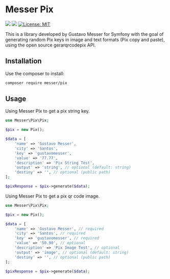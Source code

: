 # Messer Pix

[<img src="https://badgen.net/badge/Powered%20by/Gustavo Messer/red" />](https://github.com/Goldbach07/)
[<img src="https://badgen.net/badge/Developed%20for/PHP/blue" />](https://www.php.net/)
[![License: MIT](https://img.shields.io/badge/License-MIT-yellow.svg)](https://opensource.org/licenses/MIT)

This is a library developed by Gustavo Messer for Symfony with the goal of generating random Pix keys in image and text formats (Pix copy and paste), using the open source gerarqrcodepix API.

## Installation

Use the composer to install:

```bash
composer require messer/pix
```

## Usage

Using Messer Pix to get a pix string key.

```PHP
use Messer\Pix\Pix;

$pix = new Pix();

$data = [
    'name' => 'Gustavo Messer',
    'city' => 'Santos',
    'key' => 'gustavomesser',
    'value' => '77.77',
    'description' => 'Pix String Test',
    'output' => 'string', // optional (default: string)
    'destiny' => '', // optional (public path)
];

$pixResponse = $pix->generate($data);
```

Using Messer Pix to get a pix qr code image.

```PHP
use Messer\Pix\Pix;

$pix = new Pix();

$data = [
    'name' => 'Gustavo Messer', // required
    'city' => 'Santos', // required
    'key' => 'gustavomesser', // required
    'value' => '50.90', // optional
    'description' => 'Pix Image Test', // optional
    'output' => 'image', // optional (default: string)
    'destiny' => '', // optional (public path)
];

$pixResponse = $pix->generate($data);
```
